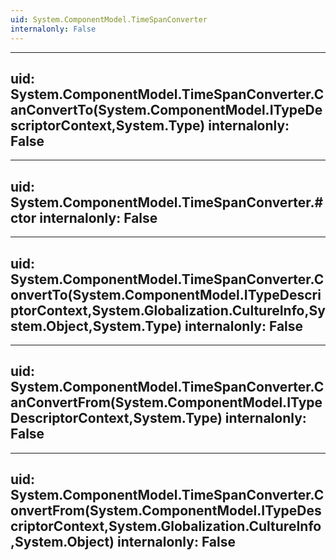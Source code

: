 ```yaml
---
uid: System.ComponentModel.TimeSpanConverter
internalonly: False
---
```


---
uid: System.ComponentModel.TimeSpanConverter.CanConvertTo(System.ComponentModel.ITypeDescriptorContext,System.Type)
internalonly: False
---

---
uid: System.ComponentModel.TimeSpanConverter.#ctor
internalonly: False
---

---
uid: System.ComponentModel.TimeSpanConverter.ConvertTo(System.ComponentModel.ITypeDescriptorContext,System.Globalization.CultureInfo,System.Object,System.Type)
internalonly: False
---

---
uid: System.ComponentModel.TimeSpanConverter.CanConvertFrom(System.ComponentModel.ITypeDescriptorContext,System.Type)
internalonly: False
---

---
uid: System.ComponentModel.TimeSpanConverter.ConvertFrom(System.ComponentModel.ITypeDescriptorContext,System.Globalization.CultureInfo,System.Object)
internalonly: False
---
